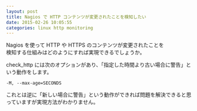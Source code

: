 ```yaml
---
layout: post
title: Nagios で HTTP コンテンツが変更されたことを検知したい
date: 2015-02-26 10:05:55
categories: linux http monitoring
---
```

<p>Nagios を使って HTTP や HTTPS のコンテンツが変更されたことを<br>
検知する仕組みはどのようにすれば実現できるでしょうか。</p>

<p>check_http には次のオプションがあり、「指定した時間より古い場合に警告」という動作をします。</p>

```
-M, --max-age=SECONDS
```

<p>これとは逆に「新しい場合に警告」という動作ができれば問題を解決できると思っていますが実現方法がわかりません。</p>
